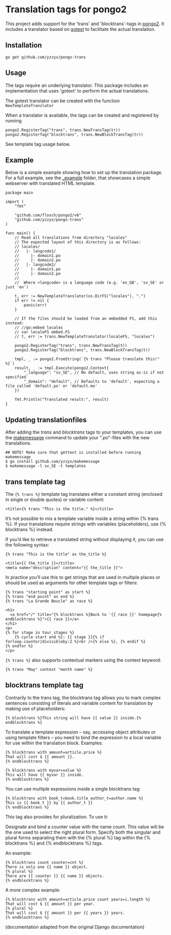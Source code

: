 
# Translation tags for pongo2

This project adds support for the 'trans' and 'blocktrans'-tags in [pongo2](https://github.com/flosch/pongo2).
It includes a translator based on [gotext](https://github.com/leonelquinteros/gotext) to  facilitate
the actual translation.

## Installation

```
go get github.com/yzzyx/pongo-trans
```

## Usage

The tags require an underlying translator. This package includes
an implementation that uses 'gotext' to perform the actual translations.

The gotext translator can be created with the function `NewTemplateTranslator`

When a translator is available, the tags can be created and registered by running

```
pongo2.RegisterTag("trans", trans.NewTransTag(tr))
pongo2.RegisterTag("blocktrans", trans.NewBlockTransTag(tr))
```

See template tag usage below.

## Example

Below is a simple example showing how to set up the translation package.
For a full example, see the [_example](https://github.com/yzzyx/pongo-trans/tree/master/_example/) folder, that showcases a simple
webserver with translated HTML template.

```
package main

import (
    "fmt"

    "github.com/flosch/pongo2/v6"
    "github.com/yzzyx/pongo-trans"
)

func main() {
    // Read all translations from directory "locales"
    // The expected layout of this directory is as follows:
    // locales/
    //   |- langcode1/
    //     |- domain1.po
    //     |- domain2.po
    //   |- langcode2/
    //     |- domain1.po
    //     |- domain2.po
    //
    //  Where <langcode> is a language code (e.g. 'en_GB', 'sv_SE' or just 'en')
    
    t, err := NewTemplateTranslator(os.DirFS("locales"), ".")
    if err != nil {
        panic(err)
    }
    
    // If the files should be loaded from an embedded FS, add this instead:
    // //go:embed locales
    // var localeFS embed.FS
    // t, err := trans.NewTemplateTranslator(localeFS, "locales")

    pongo2.RegisterTag("trans", trans.NewTransTag(t))
    pongo2.RegisterTag("blocktrans", trans.NewBlockTransTag(t))

    tmpl, _ := pongo2.FromString(`{% trans "Please translate this!" %}`)
    result, _ := tmpl.Execute(pongo2.Context{
        "_language": "sv_SE", // No default, uses string as-is if not specified
        "_domain": "default", // Defaults to 'default', expecting a file called 'default.po' or 'default.mo'
    })

    fmt.Println("Translated result:", result)
}
```

## Updating translationfiles

After adding the *trans* and *blocktrans* tags to your templates, you can use the [makemessage](https://github.com/yzzyx/makemessage)
command to update your ".po"-files with the new translations.

```
## NOTE! Make sure that gettext is installed before running makemessage
$ go install github.com/yzzyx/makemessage
$ makemessage -l sv_SE -t templates
```


## trans template tag


The `{% trans %}` template tag translates either a constant string (enclosed in single or double quotes) or variable content:

```
<title>{% trans "This is the title." %}</title>
```

It’s not possible to mix a template variable inside a string within {% trans %}. If your translations require strings with variables (placeholders), use {% blocktrans %} instead.

If you’d like to retrieve a translated string without displaying it, you can use the following syntax:

```
{% trans "This is the title" as the_title %}

<title>{{ the_title }}</title>
<meta name="description" content="{{ the_title }}">
```


In practice you’ll use this to get strings that are used in multiple places or should be used as arguments for other template tags or filters:

```
{% trans "starting point" as start %}
{% trans "end point" as end %}
{% trans "La Grande Boucle" as race %}

<h1>
  <a href="/" title="{% blocktrans %}Back to '{{ race }}' homepage{% endblocktrans %}">{{ race }}</a>
</h1>
<p>
{% for stage in tour_stages %}
    {% cycle start end %}: {{ stage }}{% if forloop.counter|divisibleby:2 %}<br />{% else %}, {% endif %}
{% endfor %}
</p>
```

`{% trans %}` also supports contextual markers using the context keyword:

```
{% trans "May" context "month name" %}
```

## blocktrans template tag

Contrarily to the trans tag, the blocktrans tag allows you to mark complex sentences consisting of literals and variable content for translation by making use of placeholders:

```
{% blocktrans %}This string will have {{ value }} inside.{% endblocktrans %}
```

To translate a template expression – say, accessing object attributes or using template filters – you need to bind the expression to a local variable for use within the translation block. Examples:

```
{% blocktrans with amount=article.price %}
That will cost $ {{ amount }}.
{% endblocktrans %}

{% blocktrans with myvar=value %}
This will have {{ myvar }} inside.
{% endblocktrans %}
```

You can use multiple expressions inside a single blocktrans tag:

```
{% blocktrans with book_t=book.title author_t=author.name %}
This is {{ book_t }} by {{ author_t }}
{% endblocktrans %}
```

This tag also provides for pluralization. To use it:

Designate and bind a counter value with the name count. This value will be the one used to select the right plural form.
Specify both the singular and plural forms separating them with the {% plural %} tag within the {% blocktrans %} and {% endblocktrans %} tags.

An example:

```
{% blocktrans count counter=cnt %}
There is only one {{ name }} object.
{% plural %}
There are {{ counter }} {{ name }} objects.
{% endblocktrans %}
```

A more complex example:

```
{% blocktrans with amount=article.price count years=i.length %}
That will cost $ {{ amount }} per year.
{% plural %}
That will cost $ {{ amount }} per {{ years }} years.
{% endblocktrans %}
```

(documentation adapted from the original Django documentation)
